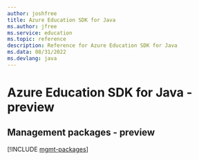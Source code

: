 ```yaml
---
author: joshfree
title: Azure Education SDK for Java
ms.author: jfree
ms.service: education
ms.topic: reference
description: Reference for Azure Education SDK for Java
ms.data: 08/31/2022
ms.devlang: java
---
```

# Azure Education SDK for Java - preview

## Management packages - preview
[!INCLUDE [mgmt-packages](education-mgmt-index.md)]